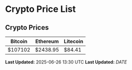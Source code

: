 # Crypto Price List

## Crypto Prices
| Bitcoin | Ethereum | Litecoin |
| ------- | -------- | -------- |
| $107102 | $2438.95 | $84.41 |
**Last Updated:** 2025-06-26 13:30 UTC
**Last Updated:** $DATE$
